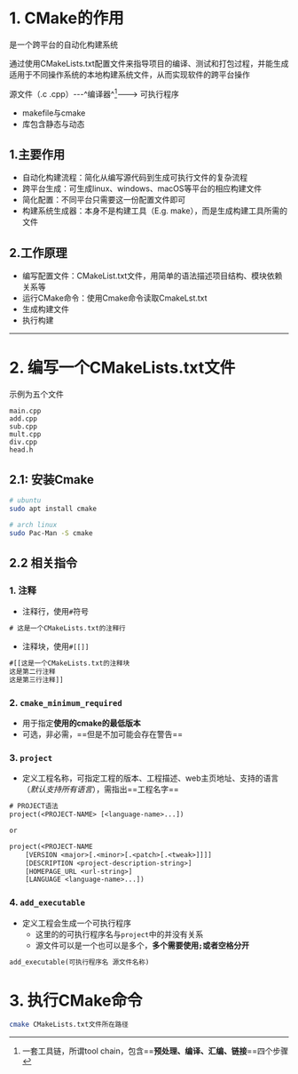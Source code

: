 # 1. CMake的作用

<!-- 自己查查 -->

是一个跨平台的自动化构建系统

通过使用CMakeLists.txt配置文件来指导项目的编译、测试和打包过程，并能生成适用于不同操作系统的本地构建系统文件，从而实现软件的跨平台操作

源文件（.c .cpp）---^编译器^[^1]---> 可执行程序

- makefile与cmake
- 库包含静态与动态



## 1.**主要作用**

- 自动化构建流程：简化从编写源代码到生成可执行文件的复杂流程
- 跨平台生成：可生成linux、windows、macOS等平台的相应构建文件
- 简化配置：不同平台只需要这一份配置文件即可
- 构建系统生成器：本身不是构建工具（E.g. make），而是生成构建工具所需的文件

## 2.**工作原理**

- 编写配置文件：CMakeList.txt文件，用简单的语法描述项目结构、模块依赖关系等
- 运行CMake命令：使用Cmake命令读取CmakeLst.txt
- 生成构建文件
- 执行构建

---

# 2. 编写一个CMakeLists.txt文件

示例为五个文件

```
main.cpp
add.cpp
sub.cpp
mult.cpp
div.cpp
head.h
```



## 2.1: 安装Cmake

```bash
# ubuntu
sudo apt install cmake

# arch linux
sudo Pac-Man -S cmake
```

## 2.2 相关指令

### 1. 注释

- 注释行，使用`#`符号

```txt
# 这是一个CMakeLists.txt的注释行
```

- 注释块，使用`#[[]]`

```txt
#[[这是一个CMakeLists.txt的注释块
这是第二行注释
这是第三行注释]]
```

### 2. `cmake_minimum_required`

- 用于指定**使用的cmake的最低版本**
- 可选，非必需，==但是不加可能会存在警告==

### 3. `project`

- 定义工程名称，可指定工程的版本、工程描述、web主页地址、支持的语言（*默认支持所有语言*），需指出==工程名字==

```txt
# PROJECT语法
project(<PROJECT-NAME> [<language-name>...])

or

project(<PROJECT-NAME
	[VERSION <major>[.<minor>[.<patch>[.<tweak>]]]]
	[DESCRIPTION <project-description-string>]
	[HOMEPAGE_URL <url-string>]
	[LANGUAGE <language-name>...])
```

### 4. `add_executable`

- 定义工程会生成一个可执行程序
    - 这里的的可执行程序名与`project`中的并没有关系
    - 源文件可以是一个也可以是多个，**多个需要使用`;`或者空格分开**

```txt
add_executable(可执行程序名 源文件名称)
```

# 3. 执行CMake命令

```bash
cmake CMakeLists.txt文件所在路径
```

[^1]: 一套工具链，所谓tool chain，包含==**预处理、编译、汇编、链接**==四个步骤

